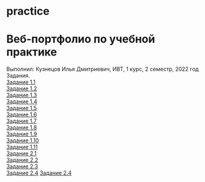 # practice
# Веб-портфолио по учебной практике
Выполнил: Кузнецов Илья Дмитриевич, ИВТ, 1 курс, 2 семестр, 2022 год                                                                                                            
Задания.                                                                                                                                        
<a href="https://github.com/Ratiousq/practice/blob/main/Задание%201.1.pdf" rel="nofollow">Задание 1.1</a>                                                                                                  
<a href="https://github.com/Ratiousq/practice/blob/main/Задание%201.2.pdf" rel="nofollow">Задание 1.2</a>                                                                                                           
<a href="https://github.com/Ratiousq/practice/blob/main/Задание%201.3.pdf" rel="nofollow">Задание 1.3</a>                                                                                                           
<a href="https://github.com/Ratiousq/practice/blob/main/Задание%201.4.docx" rel="nofollow">Задание 1.4</a>                                                                                                           
<a href="https://github.com/Ratiousq/practice/blob/main/Задание%201.5.docx" rel="nofollow">Задание 1.5</a>                                                                                                           
<a href="https://github.com/Ratiousq/practice/blob/main/Задание%201.6.docx" rel="nofollow">Задание 1.6</a>                                                                                                           
<a href="https://github.com/Ratiousq/practice/blob/main/Задание%201.7.docx" rel="nofollow">Задание 1.7</a>                                                                                                           
<a href="https://github.com/Ratiousq/practice/blob/main/Задание%201.8.pdf" rel="nofollow">Задание 1.8</a>                                                                                                           
<a href="https://github.com/Ratiousq/practice/blob/main/Задание%201.9.pdf" rel="nofollow">Задание 1.9</a>                                                                                                           
<a href="https://github.com/Ratiousq/practice/blob/main/Задание%201.10.pdf" rel="nofollow">Задание 1.10</a>                                                                                                           
<a href="https://github.com/Ratiousq/practice/blob/main/Задание%201.11.pdf" rel="nofollow">Задание 1.11</a>              
<a href="https://github.com/Ratiousq/practice/blob/main/Задание%202.1.pdf" rel="nofollow">Задание 2.1</a>                                         
<a href="https://github.com/Ratiousq/practice/blob/main/Задание%202.2.pdf" rel="nofollow">Задание 2.2</a>                                                     
<a href="https://github.com/Ratiousq/practice/blob/main/Задание%202.3.1.pdf" rel="nofollow">Задание 2.3</a>                                                     
<a href="https://github.com/Ratiousq/practice/blob/main/Задание%202.4.1.pdf" rel="nofollow">Задание 2.4</a> 
<a href="https://github.com/Ratiousq/practice/blob/main/Задание%202.4.1.pdf" rel="nofollow">Задание 2.4</a> 
